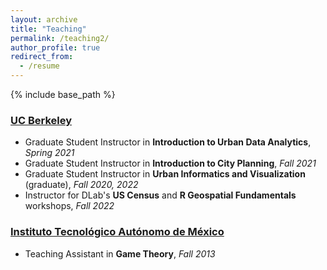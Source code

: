 ```yaml
---
layout: archive
title: "Teaching"
permalink: /teaching2/
author_profile: true
redirect_from:
  - /resume
---
```


{% include base_path %}

### <ins>UC Berkeley<ins>
* Graduate Student Instructor in **Introduction to Urban Data Analytics**, *Spring 2021*
* Graduate Student Instructor in **Introduction to City Planning**, *Fall 2021*
* Graduate Student Instructor in **Urban Informatics and Visualization** (graduate), *Fall 2020, 2022*
* Instructor for DLab's **US Census** and **R Geospatial Fundamentals** workshops, *Fall 2022*

### <ins>Instituto Tecnológico Autónomo de México<ins>
* Teaching Assistant in **Game Theory**, *Fall 2013*
